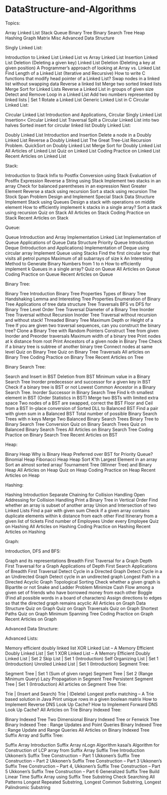 # DataStructure-and-Algorithms
Topics:

Array
Linked List
Stack
Queue
Binary Tree
Binary Search Tree
Heap
Hashing
Graph
Matrix
Misc
Advanced Data Structure


Singly Linked List:

Introduction to Linked List
Linked List vs Array
Linked List Insertion
Linked List Deletion (Deleting a given key)
Linked List Deletion (Deleting a key at given position)
A Programmer’s approach of looking at Array vs. Linked List
Find Length of a Linked List (Iterative and Recursive)
How to write C functions that modify head pointer of a Linked List?
Swap nodes in a linked list without swapping data
Reverse a linked list
Merge two sorted linked lists
Merge Sort for Linked Lists
Reverse a Linked List in groups of given size
Detect and Remove Loop in a Linked List
Add two numbers represented by linked lists | Set 1
Rotate a Linked List
Generic Linked List in C
Circular Linked List:

Circular Linked List Introduction and Applications,
Circular Singly Linked List Insertion<
Circular Linked List Traversal
Split a Circular Linked List into two halves
Sorted insert for circular linked list
Doubly Linked List:

Doubly Linked List Introduction and Insertion
Delete a node in a Doubly Linked List
Reverse a Doubly Linked List
The Great Tree-List Recursion Problem.
QuickSort on Doubly Linked List
Merge Sort for Doubly Linked List
All Articles of Linked List
Quiz on Linked List
Coding Practice on Linked List
Recent Articles on Linked List

Stack:

Introduction to Stack
Infix to Postfix Conversion using Stack
Evaluation of Postfix Expression
Reverse a String using Stack
Implement two stacks in an array
Check for balanced parentheses in an expression
Next Greater Element
Reverse a stack using recursion
Sort a stack using recursion
The Stock Span Problem
Design and Implement Special Stack Data Structure
Implement Stack using Queues
Design a stack with operations on middle element
How to efficiently implement k stacks in a single array?
Sort a stack using recursion
Quiz on Stack
All Articles on Stack
Coding Practice on Stack
Recent Articles on Stack

 

Queue:

Queue Introduction and Array Implementation
Linked List Implementation of Queue
Applications of Queue Data Structure
Priority Queue Introduction
Deque (Introduction and Applications)
Implementation of Deque using circular array
Implement Queue using Stacks
Find the first circular tour that visits all petrol pumps
Maximum of all subarrays of size k
An Interesting Method to Generate Binary Numbers from 1 to n
How to efficiently implement k Queues in a single array?
Quiz on Queue
All Articles on Queue
Coding Practice on Queue
Recent Articles on Queue

 

Binary Tree:

Binary Tree Introduction
Binary Tree Properties
Types of Binary Tree
Handshaking Lemma and Interesting Tree Properties
Enumeration of Binary Tree
Applications of tree data structure
Tree Traversals
BFS vs DFS for Binary Tree
Level Order Tree Traversal
Diameter of a Binary Tree
Inorder Tree Traversal without Recursion
Inorder Tree Traversal without recursion and without stack!
Threaded Binary Tree
Maximum Depth or Height of a Tree
If you are given two traversal sequences, can you construct the binary tree?
Clone a Binary Tree with Random Pointers
Construct Tree from given Inorder and Preorder traversals
Maximum width of a binary tree
Print nodes at k distance from root
Print Ancestors of a given node in Binary Tree
Check if a binary tree is subtree of another binary tree
Connect nodes at same level
Quiz on Binary Tree
Quiz on Binary Tree Traversals
All articles on Binary Tree
Coding Practice on Binary Tree
Recent Articles on Tree

Binary Search Tree:



Search and Insert in BST
Deletion from BST
Minimum value in a Binary Search Tree
Inorder predecessor and successor for a given key in BST
Check if a binary tree is BST or not
Lowest Common Ancestor in a Binary Search Tree.
Inorder Successor in Binary Search Tree
Find k-th smallest element in BST (Order Statistics in BST)
Merge two BSTs with limited extra space
Two nodes of a BST are swapped, correct the BST
Floor and Ceil from a BST
In-place conversion of Sorted DLL to Balanced BST
Find a pair with given sum in a Balanced BST
Total number of possible Binary Search Trees with n keys
Merge Two Balanced Binary Search Trees
Binary Tree to Binary Search Tree Conversion
Quiz on Binary Search Trees
Quiz on Balanced Binary Search Trees
All Articles on Binary Search Tree
Coding Practice on Binary Search Tree
Recent Articles on BST

Heap:

Binary Heap
Why is Binary Heap Preferred over BST for Priority Queue?
Binomial Heap
Fibonacci Heap
Heap Sort
K’th Largest Element in an array
Sort an almost sorted array/
Tournament Tree (Winner Tree) and Binary Heap
All Articles on Heap
Quiz on Heap
Coding Practice on Heap
Recent Articles on Heap

Hashing:

Hashing Introduction
Separate Chaining for Collision Handling
Open Addressing for Collision Handling
Print a Binary Tree in Vertical Order
Find whether an array is subset of another array
Union and Intersection of two Linked Lists
Find a pair with given sum
Check if a given array contains duplicate elements within k distance from each other
Find Itinerary from a given list of tickets
Find number of Employees Under every Employee
Quiz on Hashing
All Articles on Hashing
Coding Practice on Hashing
Recent Articles on Hashing

 

Graph:

Introduction, DFS and BFS:

Graph and its representations
Breadth First Traversal for a Graph
Depth First Traversal for a Graph
Applications of Depth First Search
Applications of Breadth First Traversal
Detect Cycle in a Directed Graph
Detect Cycle in a an Undirected Graph
Detect cycle in an undirected graph
Longest Path in a Directed Acyclic Graph
Topological Sorting
Check whether a given graph is Bipartite or not
Snake and Ladder Problem
Minimize Cash Flow among a given set of friends who have borrowed money from each other
Boggle (Find all possible words in a board of characters)
Assign directions to edges so that the directed graph remains acyclic
All Articles on Graph Data Structure
Quiz on Graph
Quiz on Graph Traversals
Quiz on Graph Shortest Paths
Quiz on Graph Minimum Spanning Tree
Coding Practice on Graph
Recent Articles on Graph

 

Advanced Data Structure:

Advanced Lists:

Memory efficient doubly linked list
XOR Linked List – A Memory Efficient Doubly Linked List | Set 1
XOR Linked List – A Memory Efficient Doubly Linked List | Set 2
Skip List | Set 1 (Introduction)
Self Organizing List | Set 1 (Introduction)
Unrolled Linked List | Set 1 (Introduction)
Segment Tree:

Segment Tree | Set 1 (Sum of given range)
Segment Tree | Set 2 (Range Minimum Query)
Lazy Propagation in Segment Tree
Persistent Segment Tree | Set 1 (Introduction)
All articles on Segment Tree
Trie:

Trie | (Insert and Search)
Trie | (Delete)
Longest prefix matching – A Trie based solution in Java
Print unique rows in a given boolean matrix
How to Implement Reverse DNS Look Up Cache?
How to Implement Forward DNS Look Up Cache?
All Articles on Trie
Binary Indexed Tree:

Binary Indexed Tree
Two Dimensional Binary Indexed Tree or Fenwick Tree
Binary Indexed Tree : Range Updates and Point Queries
Binary Indexed Tree : Range Update and Range Queries
All Articles on Binary Indexed Tree
Suffix Array and Suffix Tree:

Suffix Array Introduction
Suffix Array nLogn Algorithm
kasai’s Algorithm for Construction of LCP array from Suffix Array
Suffix Tree Introduction
Ukkonen’s Suffix Tree Construction – Part 1
Ukkonen’s Suffix Tree Construction – Part 2
Ukkonen’s Suffix Tree Construction – Part 3
Ukkonen’s Suffix Tree Construction – Part 4,
Ukkonen’s Suffix Tree Construction – Part 5
Ukkonen’s Suffix Tree Construction – Part 6
Generalized Suffix Tree
Build Linear Time Suffix Array using Suffix Tree
Substring Check
Searching All Patterns
Longest Repeated Substring,
Longest Common Substring, Longest Palindromic Substring
